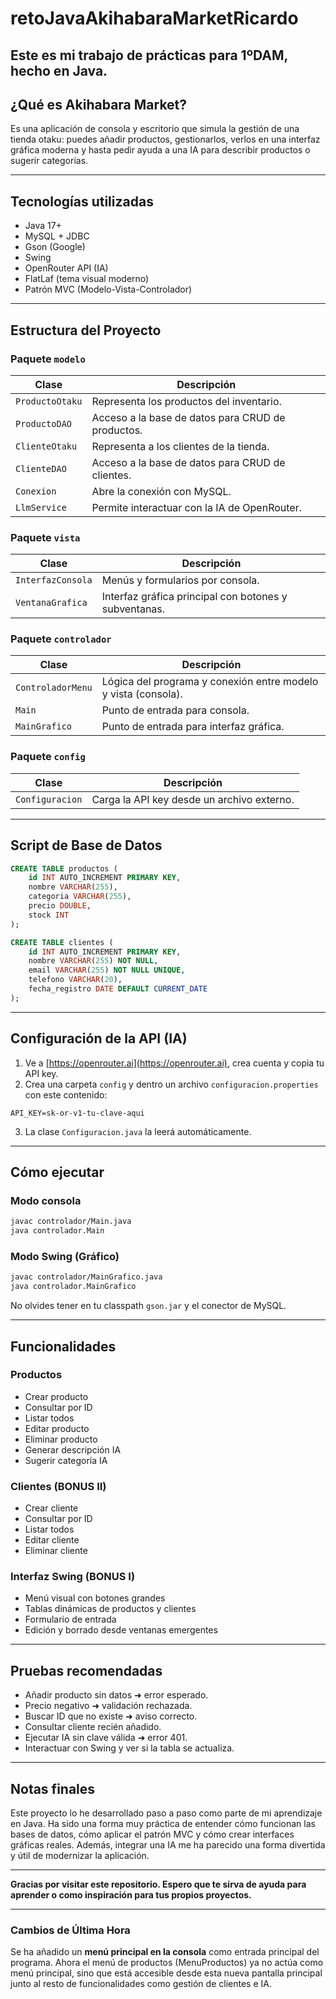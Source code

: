 # retoJavaAkihabaraMarketRicardo
Este es mi trabajo de prácticas para 1ºDAM, hecho en Java.
---

## ¿Qué es Akihabara Market?

Es una aplicación de consola y escritorio que simula la gestión de una tienda otaku: puedes añadir productos, gestionarlos, verlos en una interfaz gráfica moderna y hasta pedir ayuda a una IA para describir productos o sugerir categorías.

---

## Tecnologías utilizadas

- Java 17+
- MySQL + JDBC
- Gson (Google)
- Swing
- OpenRouter API (IA)
- FlatLaf (tema visual moderno)
- Patrón MVC (Modelo-Vista-Controlador)

---

## Estructura del Proyecto

### Paquete `modelo`
| Clase             | Descripción |
|------------------|-------------|
| `ProductoOtaku`  | Representa los productos del inventario. |
| `ProductoDAO`    | Acceso a la base de datos para CRUD de productos. |
| `ClienteOtaku`   | Representa a los clientes de la tienda. |
| `ClienteDAO`     | Acceso a la base de datos para CRUD de clientes. |
| `Conexion`       | Abre la conexión con MySQL. |
| `LlmService`     | Permite interactuar con la IA de OpenRouter. |

### Paquete `vista`
| Clase              | Descripción |
|-------------------|-------------|
| `InterfazConsola` | Menús y formularios por consola. |
| `VentanaGrafica`  | Interfaz gráfica principal con botones y subventanas. |

### Paquete `controlador`
| Clase             | Descripción |
|------------------|-------------|
| `ControladorMenu`| Lógica del programa y conexión entre modelo y vista (consola). |
| `Main`           | Punto de entrada para consola. |
| `MainGrafico`    | Punto de entrada para interfaz gráfica. |

### Paquete `config`
| Clase           | Descripción |
|----------------|-------------|
| `Configuracion`| Carga la API key desde un archivo externo. |

---

## Script de Base de Datos

```sql
CREATE TABLE productos (
    id INT AUTO_INCREMENT PRIMARY KEY,
    nombre VARCHAR(255),
    categoria VARCHAR(255),
    precio DOUBLE,
    stock INT
);

CREATE TABLE clientes (
    id INT AUTO_INCREMENT PRIMARY KEY,
    nombre VARCHAR(255) NOT NULL,
    email VARCHAR(255) NOT NULL UNIQUE,
    telefono VARCHAR(20),
    fecha_registro DATE DEFAULT CURRENT_DATE
);
```

---

## Configuración de la API (IA)

1. Ve a [https://openrouter.ai](https://openrouter.ai), crea cuenta y copia tu API key.
2. Crea una carpeta `config` y dentro un archivo `configuracion.properties` con este contenido:

```
API_KEY=sk-or-v1-tu-clave-aqui
```

3. La clase `Configuracion.java` la leerá automáticamente.

---

## Cómo ejecutar

### Modo consola

```bash
javac controlador/Main.java
java controlador.Main
```

### Modo Swing (Gráfico)

```bash
javac controlador/MainGrafico.java
java controlador.MainGrafico
```

No olvides tener en tu classpath `gson.jar` y el conector de MySQL.

---

## Funcionalidades

### Productos

- Crear producto
- Consultar por ID
- Listar todos
- Editar producto
- Eliminar producto
- Generar descripción IA
- Sugerir categoría IA

### Clientes (BONUS II)

- Crear cliente
- Consultar por ID
- Listar todos
- Editar cliente
- Eliminar cliente

### Interfaz Swing (BONUS I)

- Menú visual con botones grandes
- Tablas dinámicas de productos y clientes
- Formulario de entrada
- Edición y borrado desde ventanas emergentes

---

## Pruebas recomendadas

- Añadir producto sin datos ➜ error esperado.
- Precio negativo ➜ validación rechazada.
- Buscar ID que no existe ➜ aviso correcto.
- Consultar cliente recién añadido.
- Ejecutar IA sin clave válida ➜ error 401.
- Interactuar con Swing y ver si la tabla se actualiza.

---

## Notas finales

Este proyecto lo he desarrollado paso a paso como parte de mi aprendizaje en Java. Ha sido una forma muy práctica de entender cómo funcionan las bases de datos, cómo aplicar el patrón MVC y cómo crear interfaces gráficas reales. Además, integrar una IA me ha parecido una forma divertida y útil de modernizar la aplicación.

---

**Gracias por visitar este repositorio. Espero que te sirva de ayuda para aprender o como inspiración para tus propios proyectos.**


---

### Cambios de Última Hora

Se ha añadido un **menú principal en la consola** como entrada principal del programa. Ahora el menú de productos (MenuProductos) ya no actúa como menú principal, sino que está accesible desde esta nueva pantalla principal junto al resto de funcionalidades como gestión de clientes e IA.

